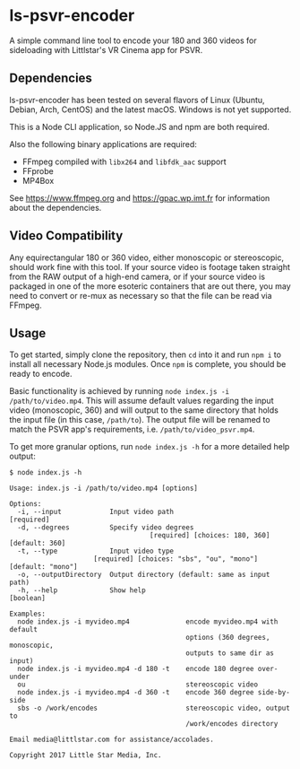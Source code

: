 # ls-psvr-encoder

A simple command line tool to encode your 180 and 360 videos for sideloading with Littlstar's VR Cinema app for PSVR.

## Dependencies

ls-psvr-encoder has been tested on several flavors of Linux (Ubuntu, Debian, Arch, CentOS) and the latest macOS. Windows is not yet supported.

This is a Node CLI application, so Node.JS and npm are both required.

Also the following binary applications are required:

* FFmpeg compiled with `libx264` and `libfdk_aac` support
* FFprobe
* MP4Box

See https://www.ffmpeg.org and https://gpac.wp.imt.fr for information about the dependencies.

## Video Compatibility

Any equirectangular 180 or 360 video, either monoscopic or stereoscopic, should work fine with this tool. If your source video is footage taken straight from the RAW output of a high-end camera, or if your source video is packaged in one of the more esoteric containers that are out there, you may need to convert or re-mux as necessary so that the file can be read via FFmpeg.

## Usage

To get started, simply clone the repository, then `cd` into it and run `npm i` to install all necessary Node.js modules. Once `npm` is complete, you should be ready to encode.

Basic functionality is achieved by running `node index.js -i /path/to/video.mp4`. This will assume default values regarding the input video (monoscopic, 360) and will output to the same directory that holds the input file (in this case, `/path/to`). The output file will be renamed to match the PSVR app's requirements, i.e. `/path/to/video_psvr.mp4`.

To get more granular options, run `node index.js -h` for a more detailed help output:

```
$ node index.js -h

Usage: index.js -i /path/to/video.mp4 [options]

Options:
  -i, --input            Input video path                             [required]
  -d, --degrees          Specify video degrees
                                   [required] [choices: 180, 360] [default: 360]
  -t, --type             Input video type
                     [required] [choices: "sbs", "ou", "mono"] [default: "mono"]
  -o, --outputDirectory  Output directory (default: same as input path)
  -h, --help             Show help                                     [boolean]

Examples:
  node index.js -i myvideo.mp4              encode myvideo.mp4 with default
                                            options (360 degrees, monoscopic,
                                            outputs to same dir as input)
  node index.js -i myvideo.mp4 -d 180 -t    encode 180 degree over-under
  ou                                        stereoscopic video
  node index.js -i myvideo.mp4 -d 360 -t    encode 360 degree side-by-side
  sbs -o /work/encodes                      stereoscopic video, output to
                                            /work/encodes directory

Email media@littlstar.com for assistance/accolades.

Copyright 2017 Little Star Media, Inc.
```
